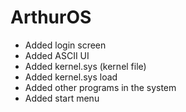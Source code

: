 # ArthurOS
- Added login screen
- Added ASCII UI
- Added kernel.sys (kernel file)
- Added kernel.sys load
- Added other programs in the system
- Added start menu
